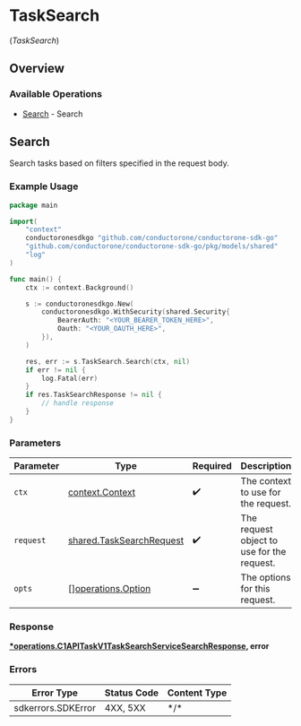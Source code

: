 # TaskSearch
(*TaskSearch*)

## Overview

### Available Operations

* [Search](#search) - Search

## Search

Search tasks based on filters specified in the request body.

### Example Usage

```go
package main

import(
	"context"
	conductoronesdkgo "github.com/conductorone/conductorone-sdk-go"
	"github.com/conductorone/conductorone-sdk-go/pkg/models/shared"
	"log"
)

func main() {
    ctx := context.Background()

    s := conductoronesdkgo.New(
        conductoronesdkgo.WithSecurity(shared.Security{
            BearerAuth: "<YOUR_BEARER_TOKEN_HERE>",
            Oauth: "<YOUR_OAUTH_HERE>",
        }),
    )

    res, err := s.TaskSearch.Search(ctx, nil)
    if err != nil {
        log.Fatal(err)
    }
    if res.TaskSearchResponse != nil {
        // handle response
    }
}
```

### Parameters

| Parameter                                                                | Type                                                                     | Required                                                                 | Description                                                              |
| ------------------------------------------------------------------------ | ------------------------------------------------------------------------ | ------------------------------------------------------------------------ | ------------------------------------------------------------------------ |
| `ctx`                                                                    | [context.Context](https://pkg.go.dev/context#Context)                    | :heavy_check_mark:                                                       | The context to use for the request.                                      |
| `request`                                                                | [shared.TaskSearchRequest](../../pkg/models/shared/tasksearchrequest.md) | :heavy_check_mark:                                                       | The request object to use for the request.                               |
| `opts`                                                                   | [][operations.Option](../../pkg/models/operations/option.md)             | :heavy_minus_sign:                                                       | The options for this request.                                            |

### Response

**[*operations.C1APITaskV1TaskSearchServiceSearchResponse](../../pkg/models/operations/c1apitaskv1tasksearchservicesearchresponse.md), error**

### Errors

| Error Type         | Status Code        | Content Type       |
| ------------------ | ------------------ | ------------------ |
| sdkerrors.SDKError | 4XX, 5XX           | \*/\*              |